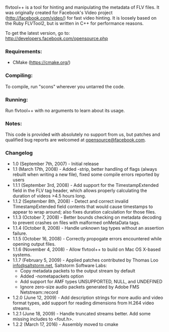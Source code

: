 flvtool++ is a tool for hinting and manipulating the metadata of FLV files. It was originally created for Facebook's Video project (http://facebook.com/video/) for fast video hinting. It is loosely based on the Ruby FLVTool2, but is written in C++ for performance reasons.

To get the latest version, go to: http://developers.facebook.com/opensource.php

### Requirements:
  * CMake (https://cmake.org/)

### Compiling:
  To compile, run "scons" wherever you untarred the code.

### Running:
  Run flvtool++ with no arguments to learn about its usage.

### Notes:
  This code is provided with absolutely no support from us, but patches and qualified bug reports are welcomed at opensource@facebook.com.

###  Changelog
* 1.0 (September 7th, 2007) - Initial release
* 1.1 (March 17th, 2008) - Added -strip, better handling of flags (always rebuilt when writing a new file), fixed some compile errors reported by users
* 1.1.1 (September 3rd, 2008) - Add support for the TimestampExtended field in the FLV tag header, which allows properly calculating the duration of videos >4.5 hours long.
* 1.1.2 (September 8th, 2008) - Detect and correct invalid TimestampExtended field contents that would cause timestamps to appear to wrap around; also fixes duration calculation for those files.
* 1.1.3 (October 7, 2008) - Better bounds checking on metadata decoding to prevent crashes on files with malformed onMetaData tags.
* 1.1.4 (October 8, 2008) - Handle unknown tag types without an assertion failure.
* 1.1.5 (October 16, 2008) - Correctly propogate errors encountered while opening output files.
* 1.1.6 (November 4, 2008) - Allow flvtool++ to build on Mac OS X-based systems.
* 1.1.7 (February 5, 2009) - Applied patches contributed by Thomas Loo <info@saltstorm.net>, Saltstorm Software Labs:
    * Copy metadata packets to the output stream by default
    * Added -nometapackets option
    * Add support for AMF types UNSUPPORTED, NULL, and UNDEFINED
    * Ignore zero-size audio packets generated by Adobe FMS Netstream::record
* 1.2.0 (June 12, 2009) - Add description strings for more audio and video format types, add support for reading dimensions from H.264 video streams.
* 1.2.1 (June 18, 2009) - Handle truncated streams better. Add some missing includes to <fout.h>.
* 1.2.2 (March 17, 2016) - Assembly moved to cmake